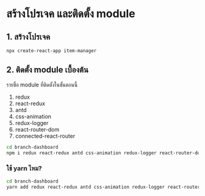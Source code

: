 
# สร้างโปรเจค และติดตั้ง module

## 1. สร้างโปรเจค

```bash
npx create-react-app item-manager
```

## 2. ติดตั้ง module เบื้องต้น

รายชื่อ module ที่ติดตั้งในขั้นตอนนี้

1. redux
2. react-redux
3. antd
4. css-animation
5.  redux-logger
6.  react-router-dom 
7.  connected-react-router

```bash
cd branch-dashboard
npm i redux react-redux antd css-animation redux-logger react-router-dom connected-react-router react-router-modal
```

### ใช้ yarn ไหม?

```bash
cd branch-dashboard
yarn add redux react-redux antd css-animation redux-logger react-router-dom connected-react-router react-router-modal
```
